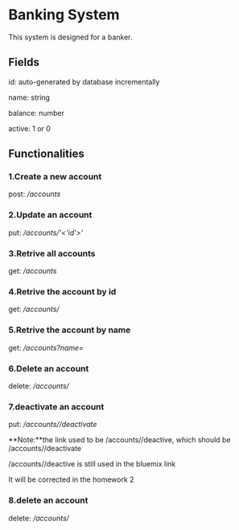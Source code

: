 # Banking System
This system is designed for a banker.

## Fields
id: auto-generated by database incrementally

name: string

balance: number

active: 1 or 0

## Functionalities
### 1.Create a new account
post: _/accounts_

### 2.Update an account
put: _/accounts/'<'id'>'_

### 3.Retrive all accounts
get: _/accounts_

### 4.Retrive the account by id
get: _/accounts/<id>_

### 5.Retrive the account by name
get: _/accounts?name=<name>_

### 6.Delete an account
delete: _/accounts/<id>_

### 7.deactivate an account
put: _/accounts/<id>/deactivate_

**Note:**the link used to be /accounts/<id>/deactive, which should be /accounts/<id>/deactivate

/accounts/<id>/deactive is still used in the bluemix link

It will be corrected in the homework 2

### 8.delete an account
delete: _/accounts/<id>_
